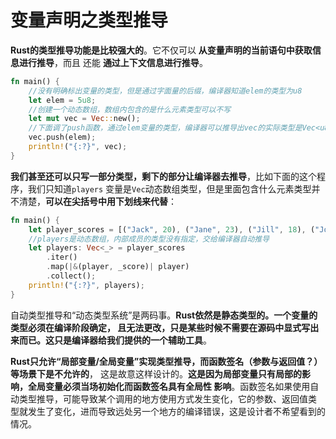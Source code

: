 变量声明之类型推导
================================================================================
**Rust的类型推导功能是比较强大的**。它不仅可以 **从变量声明的当前语句中获取信息进行推导**，而且
还能 **通过上下文信息进行推导**。
```rust
fn main() {
    //没有明确标出变量的类型，但是通过字面量的后缀，编译器知道elem的类型为u8
    let elem = 5u8;
    //创建一个动态数组，数组内包含的是什么元素类型可以不写
    let mut vec = Vec::new();
    //下面调了push函数，通过elem变量的类型，编译器可以推导出vec的实际类型是Vec<u8>
    vec.push(elem);
    println!("{:?}", vec);
}
```
**我们甚至还可以只写一部分类型，剩下的部分让编译器去推导**，比如下面的这个程序，我们只知道`players`
变量是`Vec`动态数组类型，但是里面包含什么元素类型并不清楚，**可以在尖括号中用下划线来代替**：
```rust
fn main() {
    let player_scores = [("Jack", 20), ("Jane", 23), ("Jill", 18), ("John", 19)];
    //players是动态数组，内部成员的类型没有指定，交给编译器自动推导
    let players: Vec<_> = player_scores
        .iter()
        .map(|&(player, _score)| player)
        .collect();
    println!("{:?}", players);
}
```
自动类型推导和“动态类型系统”是两码事。**Rust依然是静态类型的。一个变量的类型必须在编译阶段确定，
且无法更改，只是某些时候不需要在源码中显式写出来而已。这只是编译器给我们提供的一个辅助工具**。

**Rust只允许“局部变量/全局变量”实现类型推导，而函数签名（参数与返回值？）等场景下是不允许的**，
这是故意这样设计的。**这是因为局部变量只有局部的影响，全局变量必须当场初始化而函数签名具有全局性
影响**。函数签名如果使用自动类型推导，可能导致某个调用的地方使用方式发生变化，它的参数、返回值类
型就发生了变化，进而导致远处另一个地方的编译错误，这是设计者不希望看到的情况。
